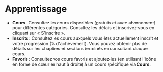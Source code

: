 # **Apprentissage**

- **Cours** : Consultez les cours disponibles (gratuits et avec abonnement) pour différentes catégories. Consultez les détails et inscrivez-vous en cliquant sur « S'inscrire ».
- **Inscrits** : Consultez les cours auxquels vous êtes actuellement inscrit et votre progression (% d'achèvement). Vous pouvez obtenir plus de détails sur les chapitres et sections terminés en consultant chaque cours.
- **Favoris** : Consultez vos cours favoris et ajoutez-les (en utilisant l'icône en forme de cœur en haut à droite) à un cours spécifique via **Cours**.